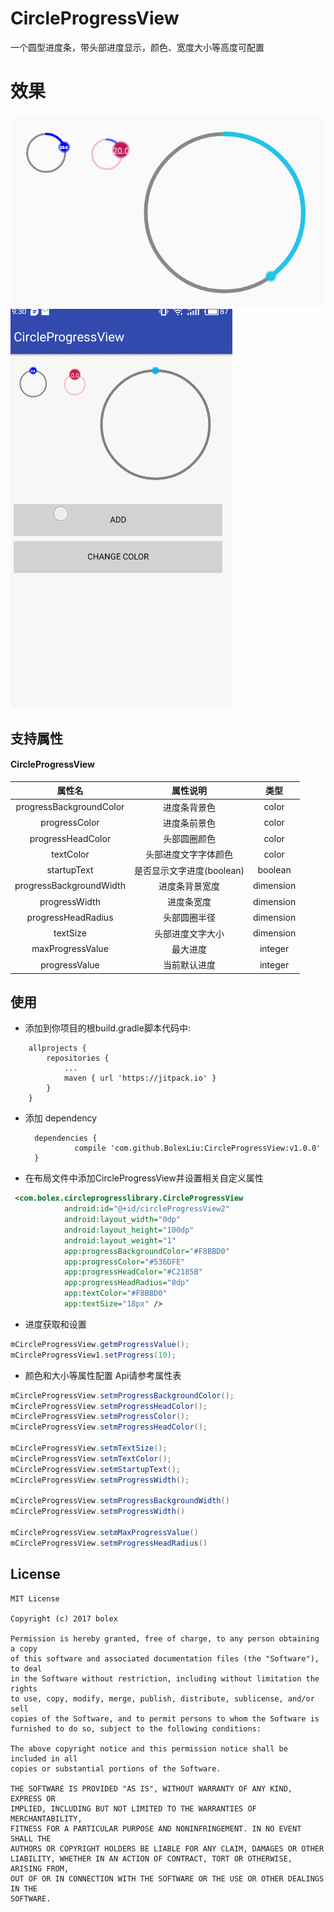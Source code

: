 # CircleProgressView
一个圆型进度条，带头部进度显示，颜色、宽度大小等高度可配置

# 效果
![](./show.png)
![](./show.gif)


## 支持属性
#### CircleProgressView

|         属性名          |                 属性说明           |     类型       |
| :------------------: | :-------------------------------: |:--------------:|
| progressBackgroundColor  |           进度条背景色        | color        |
|  progressColor  |              进度条前景色              | color        |
|  progressHeadColor   |       头部圆圈颜色                |   color      |
|  textColor   |               头部进度文字字体颜色            |   color      |
|  startupText   |               是否显示文字进度(boolean) |   boolean    |
|progressBackgroundWidth| 进度条背景宽度                   | dimension     |
|progressWidth  |           进度条宽度                      |dimension    |
|progressHeadRadius |      头部圆圈半径                   |dimension    |
|textSize       |           头部进度文字大小               |dimension    |
|maxProgressValue   |       最大进度                        |integer   |
|progressValue      |       当前默认进度                     |integer   |

## 使用

- 添加到你项目的根build.gradle脚本代码中:
```
	allprojects {
		repositories {
			...
			maven { url 'https://jitpack.io' }
		}
	}
  ```

- 添加 dependency

  ```
  	dependencies {
	         compile 'com.github.BolexLiu:CircleProgressView:v1.0.0'
	}
  ```

- 在布局文件中添加CircleProgressView并设置相关自定义属性

```xml
 <com.bolex.circleprogresslibrary.CircleProgressView
            android:id="@+id/circleProgressView2"
            android:layout_width="0dp"
            android:layout_height="100dp"
            android:layout_weight="1"
            app:progressBackgroundColor="#F8BBD0"
            app:progressColor="#536DFE"
            app:progressHeadColor="#C2185B"
            app:progressHeadRadius="8dp"
            app:textColor="#F8BBD0"
            app:textSize="18px" />
```

- 进度获取和设置

``` java
mCircleProgressView.getmProgressValue();
mCircleProgressView1.setProgress(10);

```

- 颜色和大小等属性配置 Api请参考属性表

```java
mCircleProgressView.setmProgressBackgroundColor();
mCircleProgressView.setmProgressHeadColor();
mCircleProgressView.setmProgressColor();
mCircleProgressView.setmProgressHeadColor();

mCircleProgressView.setmTextSize();
mCircleProgressView.setmTextColor();
mCircleProgressView.setmStartupText();
mCircleProgressView.setmProgressWidth();

mCircleProgressView.setmProgressBackgroundWidth()
mCircleProgressView.setmProgressWidth()

mCircleProgressView.setmMaxProgressValue()
mCircleProgressView.setmProgressHeadRadius()

```

## License

```
MIT License

Copyright (c) 2017 bolex

Permission is hereby granted, free of charge, to any person obtaining a copy
of this software and associated documentation files (the "Software"), to deal
in the Software without restriction, including without limitation the rights
to use, copy, modify, merge, publish, distribute, sublicense, and/or sell
copies of the Software, and to permit persons to whom the Software is
furnished to do so, subject to the following conditions:

The above copyright notice and this permission notice shall be included in all
copies or substantial portions of the Software.

THE SOFTWARE IS PROVIDED "AS IS", WITHOUT WARRANTY OF ANY KIND, EXPRESS OR
IMPLIED, INCLUDING BUT NOT LIMITED TO THE WARRANTIES OF MERCHANTABILITY,
FITNESS FOR A PARTICULAR PURPOSE AND NONINFRINGEMENT. IN NO EVENT SHALL THE
AUTHORS OR COPYRIGHT HOLDERS BE LIABLE FOR ANY CLAIM, DAMAGES OR OTHER
LIABILITY, WHETHER IN AN ACTION OF CONTRACT, TORT OR OTHERWISE, ARISING FROM,
OUT OF OR IN CONNECTION WITH THE SOFTWARE OR THE USE OR OTHER DEALINGS IN THE
SOFTWARE.
```


